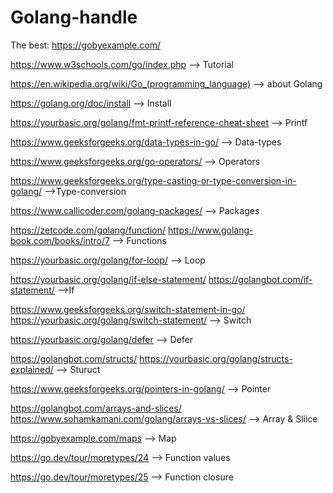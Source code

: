 # Golang-handle

   The best: https://gobyexample.com/       
 
   https://www.w3schools.com/go/index.php                        --> Tutorial

https://en.wikipedia.org/wiki/Go_(programming_language)          --> about Golang
                                                                                                            
https://golang.org/doc/install                                   --> Install

https://yourbasic.org/golang/fmt-printf-reference-cheat-sheet    --> Printf                                

https://www.geeksforgeeks.org/data-types-in-go/                  --> Data-types
 
https://www.geeksforgeeks.org/go-operators/                      --> Operators

https://www.geeksforgeeks.org/type-casting-or-type-conversion-in-golang/    -->Type-conversion

https://www.callicoder.com/golang-packages/                      --> Packages

https://zetcode.com/golang/function/
https://www.golang-book.com/books/intro/7                        --> Functions

https://yourbasic.org/golang/for-loop/                           --> Loop
 
https://yourbasic.org/golang/if-else-statement/
https://golangbot.com/if-statement/                              -->If

https://www.geeksforgeeks.org/switch-statement-in-go/
https://yourbasic.org/golang/switch-statement/                  --> Switch

https://yourbasic.org/golang/defer                              --> Defer

https://golangbot.com/structs/
https://yourbasic.org/golang/structs-explained/                  --> Sturuct

https://www.geeksforgeeks.org/pointers-in-golang/                --> Pointer



https://golangbot.com/arrays-and-slices/         
https://www.sohamkamani.com/golang/arrays-vs-slices/            --> Array & Sliice

https://gobyexample.com/maps                                     --> Map

https://go.dev/tour/moretypes/24                                 --> Function values

https://go.dev/tour/moretypes/25                                 --> Function closure


            
